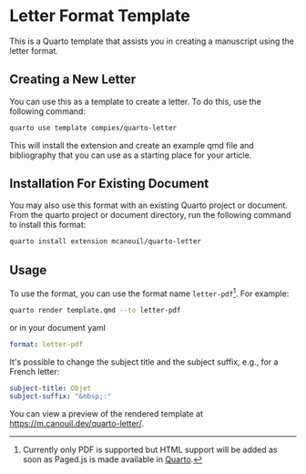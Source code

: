 # Letter Format Template

This is a Quarto template that assists you in creating a manuscript using the letter format.

## Creating a New Letter

You can use this as a template to create a letter.
To do this, use the following command:

```bash
quarto use template compies/quarto-letter
```

This will install the extension and create an example qmd file and bibliography that you can use as a starting place for your article.

## Installation For Existing Document

You may also use this format with an existing Quarto project or document.
From the quarto project or document directory, run the following command to install this format:

```bash
quarto install extension mcanouil/quarto-letter
```

## Usage

To use the format, you can use the format name `letter-pdf`[^1].
For example:

```bash
quarto render template.qmd --to letter-pdf
```

or in your document yaml

```yaml
format: letter-pdf
```

It's possible to change the subject title and the subject suffix, e.g., for a French letter:

```yaml
subject-title: Objet
subject-suffix: "&nbsp;:"
```

You can view a preview of the rendered template at <https://m.canouil.dev/quarto-letter/>.

[^1]: Currently only PDF is supported but HTML support will be added as soon as Paged.js is made available in [Quarto](https://quarto.org).
